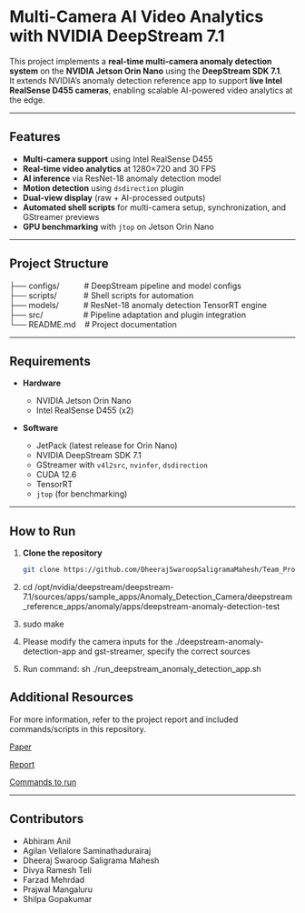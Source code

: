 # Multi-Camera AI Video Analytics with NVIDIA DeepStream 7.1

This project implements a **real-time multi-camera anomaly detection system** on the **NVIDIA Jetson Orin Nano** using the **DeepStream SDK 7.1**.  
It extends NVIDIA’s anomaly detection reference app to support **live Intel RealSense D455 cameras**, enabling scalable AI-powered video analytics at the edge.

---

## Features
- **Multi-camera support** using Intel RealSense D455
- **Real-time video analytics** at 1280×720 and 30 FPS
- **AI inference** via ResNet-18 anomaly detection model
- **Motion detection** using `dsdirection` plugin
- **Dual-view display** (raw + AI-processed outputs)
- **Automated shell scripts** for multi-camera setup, synchronization, and GStreamer previews
- **GPU benchmarking** with `jtop` on Jetson Orin Nano

---

## Project Structure
├── configs/ &nbsp;&nbsp;&nbsp;&nbsp;&nbsp;&nbsp;&nbsp;&nbsp;&nbsp;&nbsp;# DeepStream pipeline and model configs<br>
├── scripts/ &nbsp;&nbsp;&nbsp;&nbsp;&nbsp;&nbsp;&nbsp;&nbsp;&nbsp;&nbsp;&nbsp;# Shell scripts for automation<br>
├── models/ &nbsp;&nbsp;&nbsp;&nbsp;&nbsp;&nbsp;&nbsp;&nbsp;&nbsp;&nbsp;# ResNet-18 anomaly detection TensorRT engine<br>
├── src/ &nbsp;&nbsp;&nbsp;&nbsp;&nbsp;&nbsp;&nbsp;&nbsp;&nbsp;&nbsp;&nbsp;&nbsp;&nbsp;&nbsp;&nbsp;&nbsp;&nbsp;# Pipeline adaptation and plugin integration<br>
└── README.md &nbsp;&nbsp;&nbsp;# Project documentation<br>


---

## Requirements
- **Hardware**
  - NVIDIA Jetson Orin Nano
  - Intel RealSense D455 (x2)

- **Software**
  - JetPack (latest release for Orin Nano)
  - NVIDIA DeepStream SDK 7.1
  - GStreamer with `v4l2src`, `nvinfer`, `dsdirection`
  - CUDA 12.6
  - TensorRT
  - `jtop` (for benchmarking)

---

## How to Run
1. **Clone the repository**
   ```bash
   git clone https://github.com/DheerajSwaroopSaligramaMahesh/Team_Project-Anomaly_Detection.git

2. cd /opt/nvidia/deepstream/deepstream-7.1/sources/apps/sample_apps/Anomaly_Detection_Camera/deepstream_reference_apps/anomaly/apps/deepstream-anomaly-detection-test

3. sudo make

4. Please modify the camera inputs for the ./deepstream-anomaly-detection-app and gst-streamer, specify the correct sources
  
5. Run command: sh ./run_deepstream_anomaly_detection_app.sh


## Additional Resources

For more information, refer to the project report and included commands/scripts in this repository.

[Paper](https://github.com/DheerajSwaroopSaligramaMahesh/Team_Project-Anomaly_Detection/blob/main/Anomaly_Detection_Project/Nvidia_Multi-Cam_AI_Video_Analytics_Using_DeepStream_SDK_7.1.pdf)

[Report](https://github.com/DheerajSwaroopSaligramaMahesh/Team_Project-Anomaly_Detection/blob/main/Anomaly_Detection_Project/Report_Nvidia_Orin_Nano_ss25.pdf)

[Commands to run](https://github.com/DheerajSwaroopSaligramaMahesh/Team_Project-Anomaly_Detection/blob/main/Anomaly_Detection_Project/Commands.txt)

---

## Contributors
- Abhiram Anil
- Agilan Vellalore Saminathadurairaj
- Dheeraj Swaroop Saligrama Mahesh
- Divya Ramesh Teli
- Farzad Mehrdad
- Prajwal Mangaluru
- Shilpa Gopakumar
